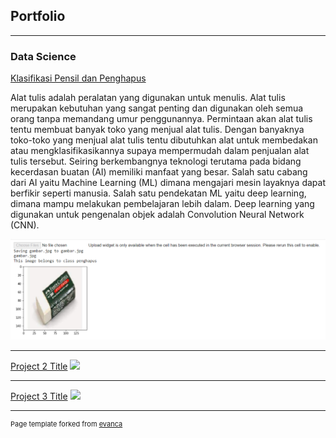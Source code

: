 ## Portfolio

---

### Data Science

[Klasifikasi Pensil dan Penghapus](https://github.com/AnnisaSitiUtami/AnnisaSitiUtami.github.io/blob/master/Klasifikasi_Pensil_dan_Penghapus.ipynb)

Alat tulis adalah peralatan yang digunakan untuk menulis. Alat tulis merupakan kebutuhan yang sangat penting dan digunakan oleh semua orang tanpa memandang umur penggunannya. Permintaan akan alat tulis tentu membuat banyak toko yang menjual alat tulis. Dengan banyaknya toko-toko yang menjual alat tulis tentu dibutuhkan alat untuk membedakan atau mengklasifikasikannya supaya mempermudah dalam penjualan alat tulis tersebut. Seiring berkembangnya teknologi terutama pada bidang kecerdasan buatan (AI) memiliki manfaat yang besar. Salah satu cabang dari AI yaitu Machine Learning (ML) dimana mengajari mesin layaknya dapat berfikir seperti manusia. Salah satu pendekatan ML yaitu deep learning, dimana mampu melakukan pembelajaran lebih dalam. Deep learning yang digunakan untuk pengenalan objek adalah Convolution Neural Network (CNN).

<img src="images/Hasil Klasifikasi.png?raw=true"/>

---
[Project 2 Title](/pdf/sample_presentation.pdf)
<img src="images/dummy_thumbnail.jpg?raw=true"/>

---
[Project 3 Title](http://example.com/)
<img src="images/dummy_thumbnail.jpg?raw=true"/>





---
<p style="font-size:11px">Page template forked from <a href="https://github.com/evanca/quick-portfolio">evanca</a></p>
<!-- Remove above link if you don't want to attibute -->
